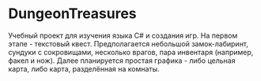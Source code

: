 # DungeonTreasures
Учебный проект для изучения языка C# и создания игр.
На первом этапе - текстовый квест. Предполагается небольшой замок-лабиринт,
сундуки с сокровищами, несколько врагов, пара инвентаря (например, факел и нож).
Далее планируется простая графика - либо цельная карта, либо карта, разделённая
на комнаты.
